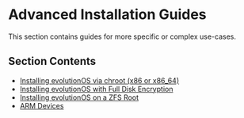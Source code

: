 # Advanced Installation Guides

This section contains guides for more specific or complex use-cases.

## Section Contents

- [Installing evolutionOS via chroot (x86 or x86_64)](./chroot.md)
- [Installing evolutionOS with Full Disk Encryption](./fde.md)
- [Installing evolutionOS on a ZFS Root](./zfs.md)
- [ARM Devices](./arm-devices/index.md)
